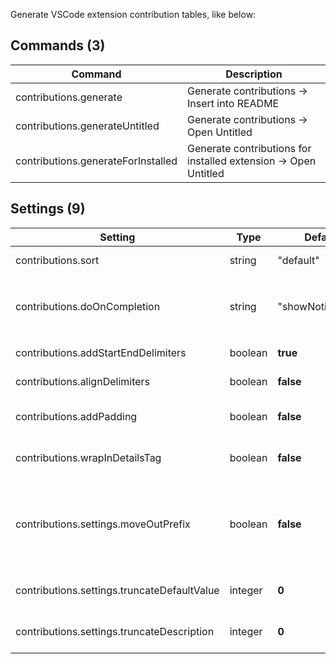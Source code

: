 Generate VSCode extension contribution tables, like below:

<!-- COMMANDS_START -->
## Commands (3)

|Command|Description|
|-|-|
|contributions.generate|Generate contributions -> Insert into README|
|contributions.generateUntitled|Generate contributions -> Open Untitled|
|contributions.generateForInstalled|Generate contributions for installed extension -> Open Untitled|
<!-- COMMANDS_END -->

<!-- SETTINGS_START -->
## Settings (9)

|Setting|Type|Default|Description|
|-|-|-|-|
|contributions.sort|string|"default"|How to sort items in a table.|
|contributions.doOnCompletion|string|"showNotification"|What to do on finishing editing README file (after running `contributions.generate` command).|
|contributions.addStartEndDelimiters|boolean|**true**|Add start and end delimiters to the table.|
|contributions.alignDelimiters|boolean|**false**|Make pretty table. (Not pretty if the table is big)|
|contributions.addPadding|boolean|**false**|Add whitespaces between delimiters and content.|
|contributions.wrapInDetailsTag|boolean|**false**|Warp tables in `<details>` tag to look collapsed by default.|
|contributions.settings.moveOutPrefix|boolean|**false**|Move common extension prefix from the first settings table column. (VSMarketplace has bad rendering for wide tables).|
|contributions.settings.truncateDefaultValue|integer|**0**|Truncate default value if it's bigger than this setting. (0 to disable).|
|contributions.settings.truncateDescription|integer|**0**|Truncate description if it's bigger than this setting. (0 to disable).|
<!-- SETTINGS_END -->
